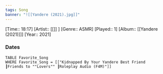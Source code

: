 ```yaml
---
tags: Song  
banner: "![[Yandere (2021).jpg]]"
---
```

[Time:: 18:17]
[Artist:: [[]] ]
[Genre:: ASMR]
[Played:: 1]
[Album:: [[Yandere (2021)]]]
[Year:: 2021]
### Dates
````dataview
TABLE Favorite_Song
WHERE Favorite_Song = [["Kidnapped By Your Yandere Best Friend ┃Friends to ""Lovers"" ┃Roleplay Audio (F4M)"]]
````